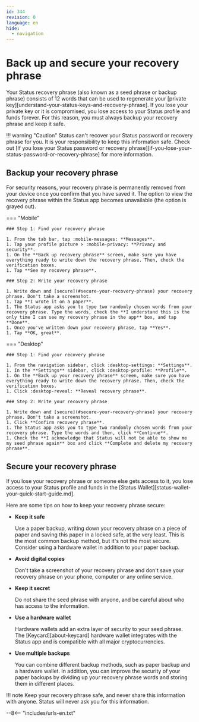```yaml
---
id: 344
revision: 0
language: en
hide:
  - navigation
---
```


# Back up and secure your recovery phrase

Your Status recovery phrase (also known as a seed phrase or backup phrase) consists of 12 words that can be used to regenerate your [private key][understand-your-status-keys-and-recovery-phrase]. If you lose your private key or it is compromised, you lose access to your Status profile and funds forever. For this reason, you must always backup your recovery phrase and keep it safe.

!!! warning "Caution"
    Status can't recover your Status password or recovery phrase for you. It is your responsibility to keep this information safe. Check out [If you lose your Status password or recovery phrase][if-you-lose-your-status-password-or-recovery-phrase] for more information.

## Backup your recovery phrase

For security reasons, your recovery phrase is permanently removed from your device once you confirm that you have saved it. The option to view the recovery phrase within the Status app becomes unavailable (the option is grayed out).

=== "Mobile"

    ### Step 1: Find your recovery phrase

    1. From the tab bar, tap :mobile-messages: **Messages**.
    1. Tap your profile picture > :mobile-privacy: **Privacy and security**.
    1. On the **Back up recovery phrase** screen, make sure you have everything ready to write down the recovery phrase. Then, check the verification boxes.
    1. Tap **See my recovery phrase**.
  
    ### Step 2: Write your recovery phrase

    1. Write down and [secure](#secure-your-recovery-phrase) your recovery phrase. Don't take a screenshot.
    1. Tap **I wrote it on a paper**.
    1. The Status app asks you to type two randomly chosen words from your recovery phrase. Type the words, check the **I understand this is the only time I can see my recovery phrase in the app** box, and tap **Done**.
    1. Once you've written down your recovery phrase, tap **Yes**.
    1. Tap **OK, great**.

=== "Desktop"

    ### Step 1: Find your recovery phrase

    1. From the navigation sidebar, click :desktop-settings: **Settings**.
    1. In the **Settings** sidebar, click :desktop-profile: **Profile**.
    1. On the **Back up your recovery phrase** screen, make sure you have everything ready to write down the recovery phrase. Then, check the verification boxes.
    1. Click :desktop-reveal: **Reveal recovery phrase**.
    
    ### Step 2: Write your recovery phrase

    1. Write down and [secure](#secure-your-recovery-phrase) your recovery phrase. Don't take a screenshot.
    1. Click **Confirm recovery phrase**.
    1. The Status app asks you to type two randomly chosen words from your recovery phrase. Type the words and then, click **Continue**.
    1. Check the **I acknowledge that Status will not be able to show me my seed phrase again** box and click **Complete and delete my recovery phrase**.

## Secure your recovery phrase

If you lose your recovery phrase or someone else gets access to it, you lose access to your Status profile and funds in the [Status Wallet][status-wallet-your-quick-start-guide.md].

Here are some tips on how to keep your recovery phrase secure:

- **Keep it safe**

    Use a paper backup, writing down your recovery phrase on a piece of paper and saving this paper in a locked safe, at the very least. This is the most common backup method, but it's not the most secure. Consider using a hardware wallet in addition to your paper backup.

- **Avoid digital copies**

    Don't take a screenshot of your recovery phrase and don't save your recovery phrase on your phone, computer or any online service.

- **Keep it secret**

    Do not share the seed phrase with anyone, and be careful about who has access to the information.

- **Use a hardware wallet**

    Hardware wallets add an extra layer of security to your seed phrase. The [Keycard][about-keycard] hardware wallet integrates with the Status app and is compatible with all major cryptocurrencies.

- **Use multiple backups**

    You can combine different backup methods, such as paper backup and a hardware wallet. In addition, you can improve the security of your paper backups by dividing up your recovery phrase words and storing them in different places.

!!! note
    Keep your recovery phrase safe, and never share this information with anyone. Status will never ask you for this information.

--8<-- "includes/urls-en.txt"

